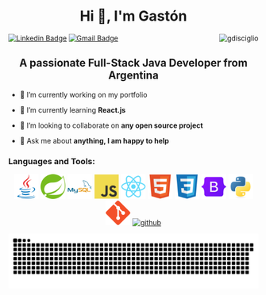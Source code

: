 <h1 align="center">Hi 👋, I'm Gastón</h1>

[![Linkedin Badge](https://img.shields.io/badge/-Gastón_Disciglio-0072b1?style=flat&logo=Linkedin&logoColor=white)](https://www.linkedin.com/in/gaston-disciglio/ "Connect on LinkedIn") [![Gmail Badge](https://img.shields.io/badge/-gastondisciglio@gmail.com-c14438?style=flat&logo=Gmail&logoColor=white)](mailto:gastondisciglio@gmail "Connect via Email")<img align="right" src="https://komarev.com/ghpvc/?username=gdisciglio&label=Profile%20views&color=0e75b6&style=flat" alt="gdisciglio"/>

<!--<p align="left"> 
  <img src="https://komarev.com/ghpvc/?username=gdisciglio&label=Profile%20views&color=0e75b6&style=flat" alt="gdisciglio"/>
</p>-->

<!--
[![trophy](https://github-profile-trophy.vercel.app/?username=gdisciglio&theme=dracula&title=Followers,Repositories,Commits)](https://github.com/gdisciglio/github-profile-trophy)
-->
<h2 align="center">A passionate Full-Stack Java Developer from Argentina</h2>

- 🔭 I’m currently working on my portfolio

- 🌱 I’m currently learning **React.js**

- 👯 I’m looking to collaborate on **any open source project**

- 💬 Ask me about **anything, I am happy to help**
</p>

<h3 align="left">Languages and Tools:</h3>
<p align="center">

<a href="https://www.java.com/es/" target="_blank">
<img src="https://raw.githubusercontent.com/devicons/devicon/master/icons/java/java-original.svg" alt="java" width="50" height="50"/></a>

<a href="https://spring.io/" target="_blank">
<img src="https://raw.githubusercontent.com/devicons/devicon/master/icons/spring/spring-original.svg" alt="spring" width="50" height="50"/></a>

<a href="https://www.mysql.com/" target="_blank">
<img src="https://raw.githubusercontent.com/devicons/devicon/master/icons/mysql/mysql-original-wordmark.svg" alt="mysql" width="50" height="50"/></a>

<a href="https://developer.mozilla.org/en-US/docs/Web/JavaScript" target="_blank">
<img src="https://raw.githubusercontent.com/devicons/devicon/master/icons/javascript/javascript-original.svg" alt="javascript" width="50" height="50"/></a>

<a href="https://es.react.dev/" target="_blank">
<img src="https://raw.githubusercontent.com/devicons/devicon/master/icons/react/react-original.svg" alt="react" width="50" height="50"/></a>

<a href="https://html.spec.whatwg.org/multipage/" target="_blank">
<img src="https://raw.githubusercontent.com/devicons/devicon/master/icons/html5/html5-original.svg" alt="html5" width="50" height="50"/></a>
  
<a href="https://www.w3.org/Style/CSS/" target="_blank">
<img src="https://raw.githubusercontent.com/devicons/devicon/master/icons/css3/css3-original.svg" alt="css3" width="50" height="50"/></a>

<a href="https://getbootstrap.com" target="_blank">
<img src="https://raw.githubusercontent.com/devicons/devicon/master/icons/bootstrap/bootstrap-original.svg" alt="bootstrap" width="50" height="50"/></a>

<a href="https://www.python.org/" target="_blank">
<img src="https://raw.githubusercontent.com/devicons/devicon/master/icons/python/python-original.svg" alt="python" width="50" height="50"/></a>

<a href="https://git-scm.com/" target="_blank">
<img src="https://raw.githubusercontent.com/devicons/devicon/master/icons/git/git-original.svg" alt="git" width="50" height="50"/></a>

<a href="https://github.com/" target="_blank">
<img src="https://github.com/cwand7/cwand7/blob/main/github_logo.svg" alt="github" width="50" height="50"/></a>
</p>

![Snake animation](https://github.com/WandaCatellani/WandaCatellani/blob/output/github-contribution-grid-snake.svg)


<!--
**gdisciglio/gdisciglio** is a ✨ _special_ ✨ repository because its `README.md` (this file) appears on your GitHub profile.
### Hi there 👋 I'm Gastón 👨‍💻
- ⚡ Fun fact **i love to exercise outdoors**

Here are some ideas to get you started:

- 🔭 I’m currently working on ...
- 🌱 I’m currently learning ...
- 👯 I’m looking to collaborate on ...
- 🤔 I’m looking for help with ...
- 💬 Ask me about ...
- 📫 How to reach me: ...
- 😄 Pronouns: ...
- ⚡ Fun fact: ...
-->
